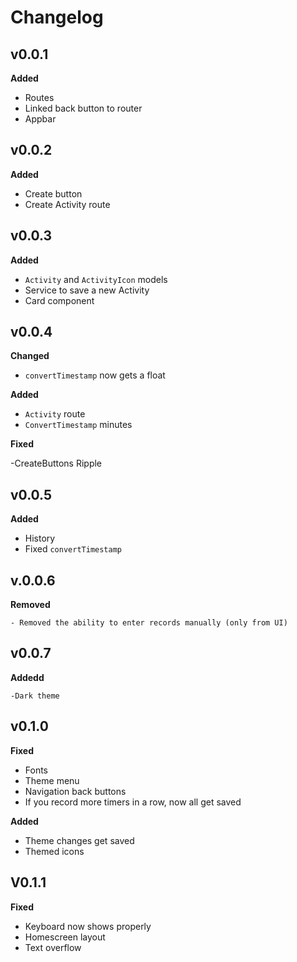 # Changelog

## v0.0.1

**Added**

- Routes
- Linked back button to router
- Appbar


## v0.0.2

**Added**

- Create button
- Create Activity route

## v0.0.3

**Added**

- `Activity` and `ActivityIcon` models
- Service to save a new Activity
- Card component

## v0.0.4

**Changed**

- `convertTimestamp` now gets a float

**Added**

- `Activity` route
- `ConvertTimestamp` minutes 

**Fixed**

-CreateButtons Ripple

## v0.0.5

**Added**

- History
- Fixed `convertTimestamp`

## v.0.0.6

**Removed**

    - Removed the ability to enter records manually (only from UI)

## v0.0.7
    
**Addedd**

    -Dark theme

## v0.1.0

**Fixed**

- Fonts
- Theme menu
- Navigation back buttons
- If you record more timers in a row, now all get saved

**Added**

- Theme changes get saved
- Themed icons


## V0.1.1

**Fixed**

- Keyboard now shows properly
- Homescreen layout
- Text overflow